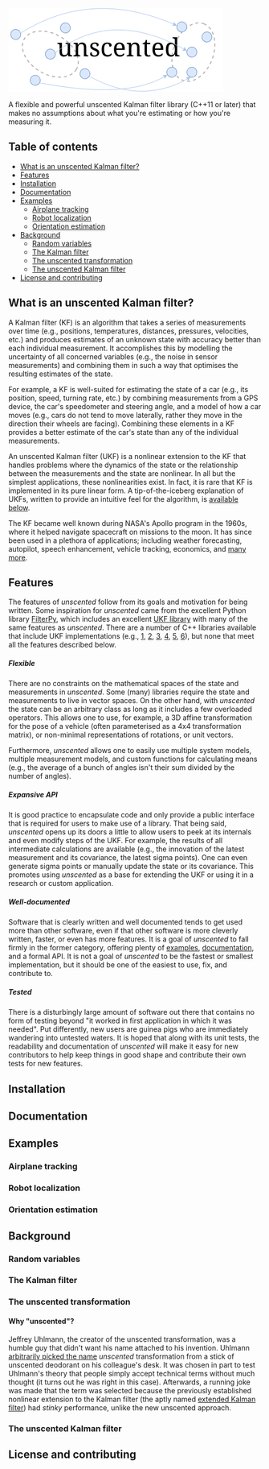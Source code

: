 ![unscented](media/unscented.png)

A flexible and powerful unscented Kalman filter library (C++11 or later) that makes no assumptions about what you're estimating or how you're measuring it.

## Table of contents
* [What is an unscented Kalman filter?](#what-is-an-unscented-kalman-filter)
* [Features](#features)
* [Installation](#installation)
* [Documentation](#documentation)
* [Examples](#examples)
	* [Airplane tracking](#airplane-tracking)
	* [Robot localization](#robot-localization)
	* [Orientation estimation](#orientation-esitmation)
* [Background](#background)
	* [Random variables](#random-variables) 
	* [The Kalman filter](#the-kalman-filter)
	* [The unscented transformation](#the-unscented-transformation)
	* [The unscented Kalman filter](#the-unscented-kalman-filter)
* [License and contributing](#license-and-contributing)

## What is an unscented Kalman filter?

A Kalman filter (KF) is an algorithm that takes a series of measurements over time (e.g., positions, temperatures, distances, pressures, velocities, etc.) and produces estimates of an unknown state with accuracy better than each individual measurement. It accomplishes this by modelling the uncertainty of all concerned variables (e.g., the noise in sensor measurements) and combining them in such a way that optimises the resulting estimates of the state.

For example, a KF is well-suited for estimating the state of a car (e.g., its position, speed, turning rate, etc.) by combining measurements from a GPS device, the car's speedometer and steering angle, and a model of how a car moves (e.g., cars do not tend to move laterally, rather they move in the direction their wheels are facing). Combining these elements in a KF provides a better estimate of the car's state than any of the individual measurements.

An unscented Kalman filter (UKF) is a nonlinear extension to the KF that handles problems where the dynamics of the state or the relationship between the measurements and the state are nonlinear. In all but the simplest applications, these nonlinearities exist. In fact, it is rare that KF is implemented in its pure linear form. A tip-of-the-iceberg explanation of UKFs, written to provide an intuitive feel for the algorithm, is [available below](#background).

The KF became well known during NASA's Apollo program in the 1960s, where it helped navigate spacecraft on missions to the moon. It has since been used in a plethora of applications; including weather forecasting, autopilot, speech enhancement, vehicle tracking, economics, and [many more](https://en.wikipedia.org/wiki/Kalman_filter#Applications).

## Features

The features of *unscented* follow from its goals and motivation for being written. Some inspiration for *unscented* came from the excellent Python library [FilterPy](https://github.com/rlabbe/filterpy), which includes an excellent [UKF library](https://filterpy.readthedocs.io/en/latest/kalman/UnscentedKalmanFilter.html) with many of the same features as *unscented*. There are a number of C++ libraries available that include UKF implementations (e.g., [1](https://github.com/sfwa/ukf), [2](http://jeremyfix.github.io/easykf/), [3](http://verdandi.sourceforge.net/doc-1.6/unscented_kalman_filter.php), [4](https://libraries.io/github/preritj/Unscented-Kalman-Filter), [5](https://github.com/mithi/fusion-ukf), [6](https://libraries.io/github/Veilkrand/Unscented-Kalman-Filter-Sensor-Fusion)), but none that meet all the features described below.

##### Flexible

There are no constraints on the mathematical spaces of the state and measurements in *unscented*. Some (many) libraries require the state and measurements to live in vector spaces. On the other hand, with *unscented* the state can be an arbitrary class as long as it includes a few overloaded operators. This allows one to use, for example, a 3D affine transformation for the pose of a vehicle (often parameterised as a 4x4 transformation matrix), or non-minimal representations of rotations, or unit vectors. 

Furthermore, *unscented* allows one to easily use multiple system models, multiple measurement models, and custom functions for calculating means (e.g., the average of a bunch of angles isn't their sum divided by the number of angles).

##### Expansive API

It is good practice to encapsulate code and only provide a public interface that is required for users to make use of a library. That being said, *unscented* opens up its doors a little to allow users to peek at its internals and even modify steps of the UKF. For example, the results of all intermediate calculations are available (e.g., the innovation of the latest measurement and its covariance, the latest sigma points). One can even generate sigma points or manually update the state or its covariance. This promotes using *unscented* as a base for extending the UKF or using it in a research or custom application.

##### Well-documented

Software that is clearly written and well documented tends to get used more than other software, even if that other software is more cleverly written, faster, or even has more features. It is a goal of *unscented* to fall firmly in the former category, offering plenty of [examples](#examples), [documentation](#documentation), and a formal API. It is not a goal of *unscented* to be the fastest or smallest implementation, but it should be one of the easiest to use, fix, and contribute to.

##### Tested

There is a disturbingly large amount of software out there that contains no form of testing beyond "it worked in first application in which it was needed". Put differently, new users are guinea pigs who are immediately wandering into untested waters. It is hoped that along with its unit tests, the readability and documentation of *unscented* will make it easy for new contributors to help keep things in good shape and contribute their own tests for new features.

## Installation

## Documentation

## Examples

### Airplane tracking

### Robot localization

### Orientation estimation

## Background

### Random variables

### The Kalman filter

### The unscented transformation

#### Why "unscented"?

Jeffrey Uhlmann, the creator of the unscented transformation, was a humble guy that didn't want his name attached to his invention. Uhlmann [arbitrarily picked the name](https://medium.com/@anthony_sarkis/what-is-a-kalman-filter-and-why-is-there-an-unscented-version-bc5f6e77c509) *unscented* transformation from a stick of unscented deodorant on his colleague's desk. It was chosen in part to test Uhlmann's theory that people simply accept technical terms without much thought (it turns out he was right in this case). Afterwards, a running joke was made that the term was selected because the previously established nonlinear extension to the Kalman filter (the aptly named [extended Kalman filter](https://en.wikipedia.org/wiki/Kalman_filter#Extended_Kalman_filter)) had *stinky* performance, unlike the new unscented approach.

### The unscented Kalman filter

## License and contributing
